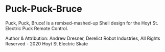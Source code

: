 # Puck-Puck-Bruce
 Puck, Puck, Bruce! is a remixed-mashed-up Shell design for the Hoyt St. Electric Puck Remote Control.

Author & Attribution: 
Andrew Dresner, Derelict Robot Industries, All Rights Reserved - 2020
Hoyt St Electric Skate

